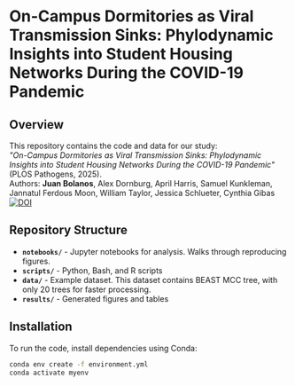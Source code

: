 # On-Campus Dormitories as Viral Transmission Sinks: Phylodynamic Insights into Student Housing Networks During the COVID-19 Pandemic


## Overview
This repository contains the code and data for our study:  
*"On-Campus Dormitories as Viral Transmission Sinks: Phylodynamic Insights into Student Housing Networks During the COVID-19 Pandemic"* (PLOS Pathogens, 2025).  
Authors: **Juan Bolanos**, Alex Dornburg, April Harris, Samuel Kunkleman, Jannatul Ferdous Moon, William Taylor, Jessica Schlueter, Cynthia Gibas  
[![DOI](https://zenodo.org/badge/939649881.svg)](https://doi.org/10.5281/zenodo.14934331)


## Repository Structure
- **`notebooks/`** - Jupyter notebooks for analysis. Walks through reproducing figures. 
- **`scripts/`** - Python, Bash, and R scripts  
- **`data/`** - Example dataset. This dataset contains BEAST MCC tree, with only 20 trees for faster processing.   
- **`results/`** - Generated figures and tables  

## Installation
To run the code, install dependencies using Conda:
```bash
conda env create -f environment.yml
conda activate myenv
